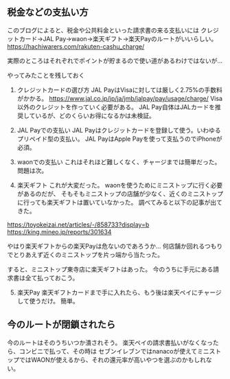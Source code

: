 ## 税金などの支払い方

このブログによると、税金や公共料金といった請求書の来る支払いには
クレジットカード→JAL Pay→waon→楽天ギフト→楽天Payのルートがいいらしい。
https://hachiwarers.com/rakuten-cashu_charge/

実際のところはそれぞれでポイントが貯まるので使い道があるわけではないが…

やってみたことを残しておく

1. クレジットカードの選び方
JAL PayはVisaに対しては厳しく2.75%の手数料がかかる。
https://www.jal.co.jp/jp/ja/jmb/jalpay/pay/usage/charge/
Visa以外のクレジットを作っていく必要がある。
JAL Pay自体はJALカードを推奨しているが、どのくらいお得になるかは未検証。

2. JAL Payでの支払い
JAL Payはクレジットカードを登録して使う。いわゆるプリペイド型の支払い。
JAL PayはApple Payを使って支払うのでiPhoneが必須。

3. waonでの支払い
これはそれほど難しくなく、チャージまでは簡単だった。
問題は次。

4. 楽天ギフト
これが大変だった。
waonを使うためにミニストップに行く必要があるのだが、
そもそもミニストップの店舗が少なく、近くのミニストップに行っても楽天ギフトは置いていなかった。
調べてみると以下の記事が出てきた。

https://toyokeizai.net/articles/-/858733?display=b
https://king.mineo.jp/reports/301634

やはり楽天ギフトからの楽天Payは危ないのであろうか…
何店舗か回れるつもりでとりあえず近くのミニストップを片っ端から当たった。

すると、ミニストップ東寺店に楽天ギフトはあった。
今のうちに手元にある請求書は全て払っておこう。

5. 楽天Pay
楽天ギフトカードまで手に入れたら、もう後は楽天ペイにチャージして使うだけ。
簡単。

## 今のルートが閉鎖されたら

今のルートはそのうちいつか潰されそう。
楽天ペイの請求書払いがなくなったら、コンビニで払って、その時は
セブンイレブンではnanacoが使えてミニストップではWAONが使えるから、それの還元率が高いやつを選ぶのかもしれない。

